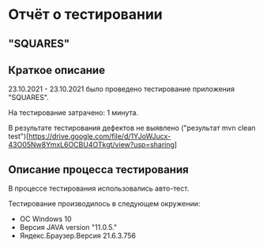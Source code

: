  # Отчёт о тестировании 
## "SQUARES"

## Краткое описание

23.10.2021 - 23.10.2021 было проведено тестирование приложения "SQUARES".

На тестирование затрачено: 1 минута.

В результате тестирования дефектов не выявлено
("результат mvn clean test")[https://drive.google.com/file/d/1YJoWJucx-43O05Nw8YmxL6OCBU4OTkgt/view?usp=sharing]


## Описание процесса тестирования

В процессе тестирования использовались авто-тест.



Тестирование производилось в следующем окружении:
* OC Windows 10
* Версия JAVA version "11.0.5."
* Яндекс.Браузер.Версия 21.6.3.756 
